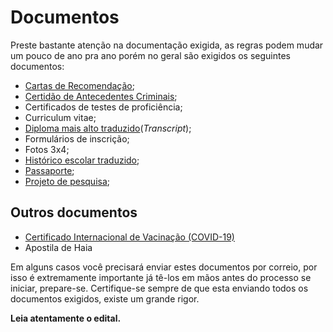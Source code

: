 # Documentos

Preste bastante atenção na documentação exigida, as regras podem mudar um pouco de ano pra ano porém no geral são exigidos os seguintes documentos:


- [Cartas de Recomendação](./recommendation-letter.md);
- [Certidão de Antecedentes Criminais](https://www.gov.br/pt-br/servicos/emitir-certidao-de-antecedentes-criminais);
- Certificados de testes de proficiência;
- Curriculum vitae;
- [Diploma mais alto traduzido](./degree-and-transcripts.md)(_Transcript_);
- Formulários de inscrição;
- Fotos 3x4;
- [Histórico escolar traduzido](./degree-and-transcripts.md);
- [Passaporte](https://www.gov.br/pt-br/servicos/obter-passaporte-comum-para-brasileiro);
- [Projeto de pesquisa](./documents/research-project.md);

## Outros documentos

- [Certificado Internacional de Vacinação (COVID-19)](https://www.gov.br/pt-br/servicos/obter-o-certificado-internacional-de-vacinacao-e-profilaxia)
- Apostila de Haia

Em alguns casos você precisará enviar estes documentos por correio, por isso é extremamente importante já tê-los em mãos antes do processo se iniciar, prepare-se. Certifique-se sempre de que esta enviando todos os documentos exigidos, existe um grande rigor.

**Leia atentamente o edital.**